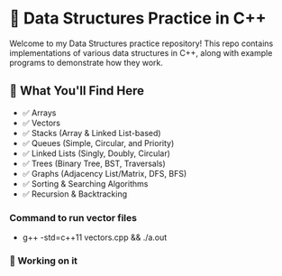 # 📘 Data Structures Practice in C++

Welcome to my Data Structures practice repository! This repo contains implementations of various data structures in C++, along with example programs to demonstrate how they work.

## 🧠 What You'll Find Here

- ✅ Arrays
- ✅ Vectors
- ✅ Stacks (Array & Linked List-based)
- ✅ Queues (Simple, Circular, and Priority)
- ✅ Linked Lists (Singly, Doubly, Circular)
- ✅ Trees (Binary Tree, BST, Traversals)
- ✅ Graphs (Adjacency List/Matrix, DFS, BFS)
- ✅ Sorting & Searching Algorithms
- ✅ Recursion & Backtracking

### Command to run vector files
- g++ -std=c++11 vectors.cpp && ./a.out

### 📂 Working on it

